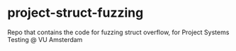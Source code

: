 # project-struct-fuzzing
Repo that contains the code for fuzzing struct overflow, for Project Systems Testing @ VU Amsterdam 

